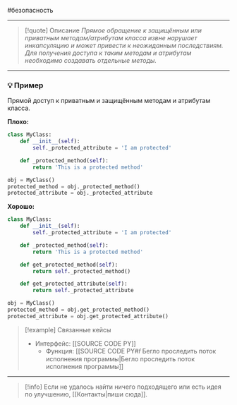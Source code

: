 #безопасность 
***

> [!quote] Описание
>_Прямое обращение к защищённым или приватным методам/атрибутам класса извне нарушает инкапсуляцию и может привести к неожиданным последствиям. Для получения доступа к таким методам и атрибутам необходимо создавать отдельные методы._

***
### 💡 Пример
Прямой доступ к приватным и защищённым методам и атрибутам класса.

**Плохо:**
```python
class MyClass:
	def __init__(self):
		self._protected_attribute = 'I am protected'

	def _protected_method(self):
		return 'This is a protected method'

obj = MyClass()
protected_method = obj._protected_method()
protected_attribute = obj._protected_attribute
```

**Хорошо:**
```python
class MyClass:
	def __init__(self):
		self._protected_attribute = 'I am protected'

	def _protected_method(self):
		return 'This is a protected method'

	def get_protected_method(self):
		return self._protected_method()

	def get_protected_attribute(self):
		return self._protected_attribute

obj = MyClass()
protected_method = obj.get_protected_method()
protected_attribute = obj.get_protected_attribute()
```

> [!example] Связанные кейсы
>- Интерфейс: [[SOURCE CODE PY]]
>	- Функция: [[SOURCE CODE PY#𝑓 Бегло проследить поток исполнения программы|Бегло проследить поток исполнения программы]]

***

> [!info]
> Если не удалось найти ничего подходящего или есть идея по улучшению, [[Контакты|пиши сюда]].
